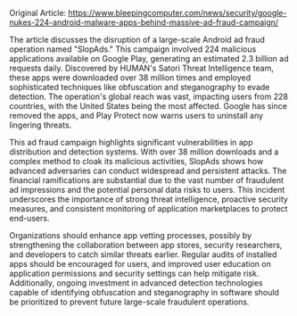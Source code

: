 Original Article: https://www.bleepingcomputer.com/news/security/google-nukes-224-android-malware-apps-behind-massive-ad-fraud-campaign/

The article discusses the disruption of a large-scale Android ad fraud operation named "SlopAds." This campaign involved 224 malicious applications available on Google Play, generating an estimated 2.3 billion ad requests daily. Discovered by HUMAN's Satori Threat Intelligence team, these apps were downloaded over 38 million times and employed sophisticated techniques like obfuscation and steganography to evade detection. The operation's global reach was vast, impacting users from 228 countries, with the United States being the most affected. Google has since removed the apps, and Play Protect now warns users to uninstall any lingering threats.

This ad fraud campaign highlights significant vulnerabilities in app distribution and detection systems. With over 38 million downloads and a complex method to cloak its malicious activities, SlopAds shows how advanced adversaries can conduct widespread and persistent attacks. The financial ramifications are substantial due to the vast number of fraudulent ad impressions and the potential personal data risks to users. This incident underscores the importance of strong threat intelligence, proactive security measures, and consistent monitoring of application marketplaces to protect end-users.

Organizations should enhance app vetting processes, possibly by strengthening the collaboration between app stores, security researchers, and developers to catch similar threats earlier. Regular audits of installed apps should be encouraged for users, and improved user education on application permissions and security settings can help mitigate risk. Additionally, ongoing investment in advanced detection technologies capable of identifying obfuscation and steganography in software should be prioritized to prevent future large-scale fraudulent operations.